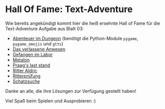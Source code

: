 # Hall Of Fame: Text-Adventure

Wie bereits angekündigt kommt hier die heiß ersehnte Hall of Fame für die Text-Adventure Aufgabe aus Blatt 03:

- [Abenteuer im Dungeon](adventures/abenteuer_im_dungeon.py) (benötigt die Python-Module `pygame`, `pygame_emojis` und `gtts`)
- [Das verlassene Anwesen](adventures/das_verlassene_anwesen.py)
- [Gefangen im Labor](adventures/gefangen_im_labor.py)
- [Metalon](adventures/metalon.py)
- [Praag's last stand](adventures/praags_last_stand.py)
- [Ritter Aldric](adventures/ritter_aldric.py)
- [Ritterprüfung](adventures/ritterpruefung.py)
- [Schatzsuche](adventures/schatzsuche.py)

Danke an alle, die ihre Lösungen zur Verfügung gestellt haben!

Viel Spaß beim Spielen und Ausprobieren :)
